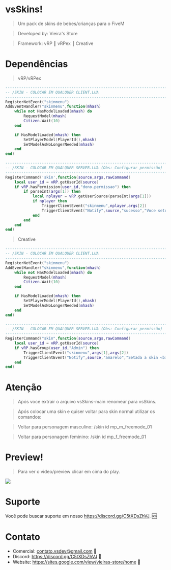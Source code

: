 # vsSkins!

> Um pack de skins de bebes/crianças para o FiveM

> Developed by: Vieira's Store

> Framework: vRP ┃ vRPex ┃ Creative

# Dependências

> vRP/vRPex

```lua
-------------------------------------------------------------------------
-- /SKIN - COLOCAR EM QUALQUER CLIENT.LUA
-------------------------------------------------------------------------
RegisterNetEvent("skinmenu")
AddEventHandler("skinmenu",function(mhash)
    while not HasModelLoaded(mhash) do
        RequestModel(mhash)
        Citizen.Wait(10)
    end

    if HasModelLoaded(mhash) then
        SetPlayerModel(PlayerId(),mhash)
        SetModelAsNoLongerNeeded(mhash)
    end
end)
```


```lua
-------------------------------------------------------------------------
-- /SKIN - COLOCAR EM QUALQUER SERVER.LUA (Obs: Configurar permissão)
-------------------------------------------------------------------------
RegisterCommand('skin',function(source,args,rawCommand)
    local user_id = vRP.getUserId(source)
    if vRP.hasPermission(user_id,"dono.permissao") then
        if parseInt(args[1]) then
            local nplayer = vRP.getUserSource(parseInt(args[1]))
            if nplayer then
                TriggerClientEvent("skinmenu",nplayer,args[2])
                TriggerClientEvent("Notify",source,"sucesso","Voce setou a skin <b>"..args[2].."</b> no passaporte <b>"..parseInt(args[1]).."</b>.")
            end
        end
    end
end)
```

> Creative

```lua
-------------------------------------------------------------------------
-- /SKIN - COLOCAR EM QUALQUER CLIENT.LUA
-------------------------------------------------------------------------
RegisterNetEvent("skinmenu")
AddEventHandler("skinmenu",function(mhash)
    while not HasModelLoaded(mhash) do
        RequestModel(mhash)
        Citizen.Wait(10)
    end

    if HasModelLoaded(mhash) then
        SetPlayerModel(PlayerId(),mhash)
        SetModelAsNoLongerNeeded(mhash)
    end
end)
```


```lua
-------------------------------------------------------------------------
-- /SKIN - COLOCAR EM QUALQUER SERVER.LUA (Obs: Configurar permissão)
-------------------------------------------------------------------------
RegisterCommand("skin",function(source,args,rawCommand)
    local user_id = vRP.getUserId(source)
	if vRP.hasGroup(user_id,"Admin") then
		TriggerClientEvent("skinmenu",args[1],args[2])
		TriggerClientEvent("Notify",source,"amarelo","Setada a skin <b>"..args[2].."</b> no passaporte <b>"..parseInt(args[1]).."</b>.",5000)
    end
end)
```

# Atenção

> Após voce extrair o arquivo vsSkins-main renomear para vsSkins.

> Após colocar uma skin e quiser voltar para skin normal utilizar os comandos:

> Voltar para personagem masculino: /skin id mp_m_freemode_01

> Voltar para personagem feminino: /skin id mp_f_freemode_01

# Preview!

> Para ver o video/preview clicar em cima do play.

<a href="https://www.youtube.com/watch?v=UdtGxifTXbU&t=42s" target="blank">
      <img align="center" src="https://cdn.discordapp.com/attachments/1025184841370714183/1025205129101717565/unknown.png"/>
</a>

# Suporte
Você pode buscar suporte em nosso https://discord.gg/C5tXDsZhVJ. 🆘

# Contato
- Comercial: contato.vsdev@gmail.com 🧾
- Discord: https://discord.gg/C5tXDsZhVJ 🧾
- Website: https://sites.google.com/view/vieiras-store/home 🧾
